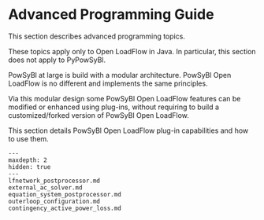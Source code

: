 # Advanced Programming Guide

This section describes advanced programming topics.

These topics apply only to Open LoadFlow in Java.
In particular, this section does not apply to PyPowSyBl.

PowSyBl at large is build with a modular architecture.
PowSyBl Open LoadFlow is no different and implements the same principles.

Via this modular design some PowSyBl Open LoadFlow features can be modified or enhanced using plug-ins, without
requiring to build a customized/forked version of PowSyBl Open LoadFlow.

This section details PowSyBl Open LoadFlow plug-in capabilities and how to use them.

```{toctree}
---
maxdepth: 2
hidden: true
---
lfnetwork_postprocessor.md
external_ac_solver.md
equation_system_postprocessor.md
outerloop_configuration.md
contingency_active_power_loss.md
```
